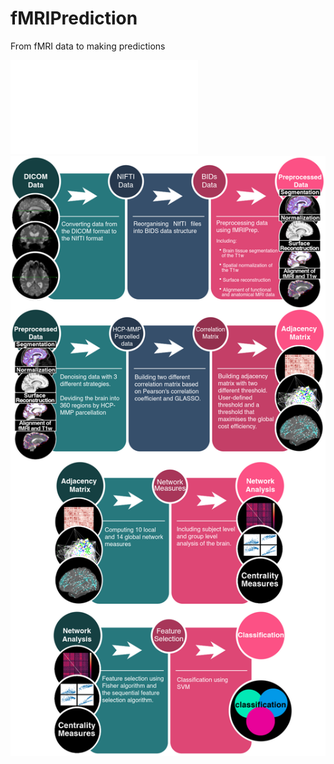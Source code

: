 fMRIPrediction
==============================

From fMRI data to making predictions

![pipeline](./docs/pipeline/pipeline.html)
![pipeline](./docs/pipeline/pipeline.png)


